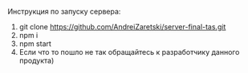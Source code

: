Инструкция по запуску сервера:

1. git clone https://github.com/AndreiZaretski/server-final-tas.git
2. npm i
3. npm start
4. Если что то пошло не так обращайтесь к разработчику данного продукта)